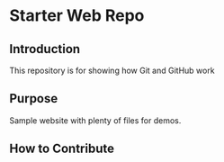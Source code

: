 # Starter Web Repo

## Introduction
This repository is for showing how Git and GitHub work

## Purpose

Sample website with plenty of files for demos.

## How to Contribute